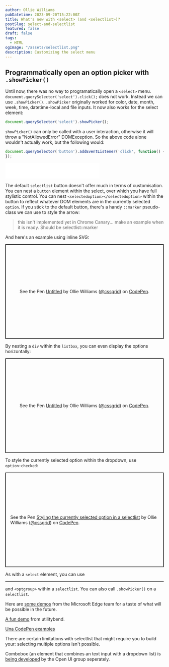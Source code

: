 ```yaml
---
author: Ollie Williams
pubDatetime: 2023-09-20T15:22:00Z
title: What's new with <select> (and <selectlist>)?
postSlug: select-and-selectlist
featured: false
draft: false
tags:
  - HTML
ogImage: "/assets/selectlist.png"
description: Customizing the select menu 
---
```


## Programmatically open an option picker with `.showPicker()`
Until now, there was no way to programatically open a `<select>` menu. `document.querySelector('select').click();` does not work. Instead we can use `.showPicker()`. `.showPicker` originally worked for color, date, month, week, time, datetime-local and file inputs. It now also works for the select element: 

```js
document.querySelector('select').showPicker();
```

`showPicker()` can only be called with a user interaction, otherwise it will throw a "NotAllowedError" DOMException. So the above code alone wouldn't actually work, but the following would:

```js
document.querySelector('button').addEventListener('click', function() { document.querySelector('select').showPicker();
});
```

<iframe style="height: 48px;" src="/iframes/picker.html" frameborder="0"> 

### Usage within iframes
Using `.showPicker()` on a select element will only work in same-origin iframes. If called in a cross-origin iframe it will throw a "SecurityError" DOMException.

### Feature detection

```js
if ("showPicker" in HTMLSelectElement.prototype) {
  // showPicker() is supported.
}
```

### Browser support
This feature is supported in Chrome 119. [Firefox](https://github.com/mozilla/standards-positions/issues/886) and [Safari](https://github.com/WebKit/standards-positions/issues/258) have expressed a positive position on the standard. 

## Using horizontal rules in a `<select>`

It's sometimes useful to group options with a select menu. We can now use a `<hr>` element to add a simple horizontal line to visually divide different options.

```html
<select name="" id="">
  <option value="apple">Apple</option>
  <option value="mango">Mango</option>
  <hr/>
  <option value="carrot">Carrot</option>
  <option value="beetroot">Beetroot</option>
</select>
```

<p class="codepen" data-height="300" data-default-tab="result" data-slug-hash="VwqrNQK" data-user="cssgrid" style="height: 300px; box-sizing: border-box; display: flex; align-items: center; justify-content: center; border: 2px solid; margin: 1em 0; padding: 1em;">
  <span>See the Pen <a href="https://codepen.io/cssgrid/pen/VwqrNQK">
  Horizontal rule in select </a> by Ollie Williams (<a href="https://codepen.io/cssgrid">@cssgrid</a>)
  on <a href="https://codepen.io">CodePen</a>.</span>
</p>
<script async src="https://cpwebassets.codepen.io/assets/embed/ei.js"></script>

This feature is currently supported in Safari 17 and Chrome 118.

We already had a way to group options with `<optgroup>`, which displays a label for each group:

```html
<select id="dino-select">
  <optgroup label="Theropods">
    <option>Tyrannosaurus</option>
    <option>Velociraptor</option>
    <option>Deinonychus</option>
  </optgroup>
  <optgroup label="Sauropods">
    <option>Diplodocus</option>
    <option>Saltasaurus</option>
    <option>Apatosaurus</option>
  </optgroup>
</select>
```

You can optionally use both `optgroup` and `hr` together:

```html
<select id="dino-select">
  <optgroup label="Theropods">
    <option>Tyrannosaurus</option>
    <option>Velociraptor</option>
    <option>Deinonychus</option>
  </optgroup>
  <hr>
  <optgroup label="Sauropods">
    <option>Diplodocus</option>
    <option>Saltasaurus</option>
    <option>Apatosaurus</option>
  </optgroup>
</select>
```

You might want to further customize a `<select>`. For that we need a whole new element: `<selectlist>`.

## `<selectlist>`

In the 2023 [State of CSS survey](https://2023.stateofcss.com/en-US/usage/#css_pain_points), styling form elements was voted as one of the worst pain points for developers. According to a [survey](https://www.gwhitworth.com/posts/2019/form-controls-components/) by Greg Whitworth, styling select elements is the form control that gives developers the most frustration.

![](/assets/form-controls-graph.avif)

"While it’s relatively easy to style the appearance of the button part of a <select> (the thing you see in the page when the popup is closed), it’s almost impossible to style the options (the thing you see when the popup is open), let alone add more content within the popup. As a result, design systems and component libraries have been rolling out their own selects, made from scratch using custom HTML markup, CSS, and often a lot of JavaScript, in order to have something that integrates nicely with the other components. Unfortunately, doing so correctly with the right accessibility semantics, keyboard support, and popup positioning is not easy." - [Patrick Brosset, CSS Tricks](https://css-tricks.com/the-selectmenu-element/)

The new `selectlist` HTML element is a more customisable alternative to the `select` element. 
After a name change and some API changes, it looks like its finally on its way to being stable. It's currently available in Chrome Canary. This is the most useful addition to HTML that we've seen in quite some time. Below are some examples to show what sort of thing will be possible in the future.

Here's an example I made that uses images within the options (something that was not possible with a `select` element):

   <iframe src="https://codesandbox.io/embed/custom-button-vs-default-button-q9r727?fontsize=14&hidenavigation=1&theme=dark"
     style="width:100%; height:500px; border:0; border-radius: 4px; overflow:hidden;"
     title="custom button vs default button"
     allow="accelerometer; ambient-light-sensor; camera; encrypted-media; geolocation; gyroscope; hid; microphone; midi; payment; usb; vr; xr-spatial-tracking"
     sandbox="allow-forms allow-modals allow-popups allow-presentation allow-same-origin allow-scripts"
   ></iframe>

The default `selectlist` button doesn't offer much in terms of customisation. You can nest a `button` element within the select, over which you have full stylistic control. You can nest `<selectedoption></selectedoption>` within the button to reflect whatever DOM elements are in the currently selected `option`. If you stick to the default button, there's a handy `::marker` pseudo-class we can use to style the arrow:

> this isn't implemented yet in Chrome Canary... make an example when it is ready. Should be selectlist::marker


And here's an example using inline SVG:

<p class="codepen" data-height="300" data-default-tab="result" data-slug-hash="ZEwxJOw" data-user="cssgrid" style="height: 300px; box-sizing: border-box; display: flex; align-items: center; justify-content: center; border: 2px solid; margin: 1em 0; padding: 1em;">
  <span>See the Pen <a href="https://codepen.io/cssgrid/pen/ZEwxJOw">
  Untitled</a> by Ollie Williams (<a href="https://codepen.io/cssgrid">@cssgrid</a>)
  on <a href="https://codepen.io">CodePen</a>.</span>
</p>
<script async src="https://cpwebassets.codepen.io/assets/embed/ei.js"></script>

By nesting a `div` within the `listbox`, you can even display the options horizontally: 

<p class="codepen" data-height="300" data-default-tab="result" data-slug-hash="xxMWLjZ" data-user="cssgrid" style="height: 300px; box-sizing: border-box; display: flex; align-items: center; justify-content: center; border: 2px solid; margin: 1em 0; padding: 1em;">
  <span>See the Pen <a href="https://codepen.io/cssgrid/pen/xxMWLjZ">
  Untitled</a> by Ollie Williams (<a href="https://codepen.io/cssgrid">@cssgrid</a>)
  on <a href="https://codepen.io">CodePen</a>.</span>
</p>
<script async src="https://cpwebassets.codepen.io/assets/embed/ei.js"></script>

To style the currently selected option within the dropdown, use `option:checked`:

<p class="codepen" data-height="300" data-default-tab="result" data-slug-hash="BaMrwme" data-user="cssgrid" style="height: 300px; box-sizing: border-box; display: flex; align-items: center; justify-content: center; border: 2px solid; margin: 1em 0; padding: 1em;">
  <span>See the Pen <a href="https://codepen.io/cssgrid/pen/BaMrwme">
  Styling the currently selected option in a selectlist</a> by Ollie Williams (<a href="https://codepen.io/cssgrid">@cssgrid</a>)
  on <a href="https://codepen.io">CodePen</a>.</span>
</p>
<script async src="https://cpwebassets.codepen.io/assets/embed/ei.js"></script>


As with a `select` element, you can use <hr> and `<optgroup>` within a `selectlist`. You can also call `.showPicker()` on a `selectlist`.

Here are [some demos](https://microsoftedge.github.io/Demos/selectlist/) from the Microsoft Edge team for a taste of what will be possible in the future. 

[A fun demo](https://codepen.io/utilitybend/pen/PoXOzzw) from utilitybend.

[Una CodePen examples](https://codepen.io/collection/QWeLGB/3b329b601dae2f8ebbbc2711f2564d55?grid_type=grid&cursor=eyJwYWdlIjoxfQ==)

There are certain limitations with selectlist that might require you to build your: selecting multiple options isn't possible. 

Combobox (an element that combines an text input with a dropdown list) is [being developed](https://open-ui.org/components/combobox.explainer/) by the Open UI group seperately. 